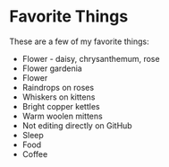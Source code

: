 # Favorite Things

These are a few of my favorite things:

- Flower - daisy, chrysanthemum, rose
- Flower gardenia
- Flower 
- Raindrops on roses
- Whiskers on kittens
- Bright copper kettles
- Warm woolen mittens
- Not editing directly on GitHub
- Sleep
- Food
- Coffee
